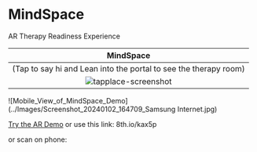 # MindSpace
AR Therapy Readiness Experience

MindSpace | 
:----------: |
 (Tap to say hi and Lean into the portal to see the therapy room)|
![tapplace-screenshot](../images/screenshot-tap.jpg) |

![Mobile_View_of_MindSpace_Demo](../Images/Screenshot_20240102_164709_Samsung Internet.jpg)

[Try the AR Demo](8th.io/kax5p) or use this link: 8th.io/kax5p

or scan on phone:
